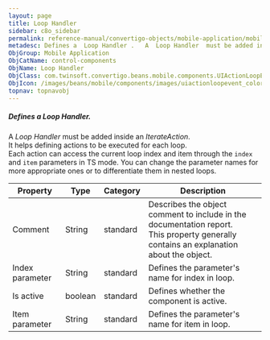```yaml
---
layout: page
title: Loop Handler
sidebar: c8o_sidebar
permalink: reference-manual/convertigo-objects/mobile-application/mobile-components/control-components/loop-handler/
metadesc: Defines a  Loop Handler .   A  Loop Handler  must be added inside an  IterateAction . It helps defining actions to be executed for each loop.  Each ac
ObjGroup: Mobile Application
ObjCatName: control-components
ObjName: Loop Handler
ObjClass: com.twinsoft.convertigo.beans.mobile.components.UIActionLoopEvent
ObjIcon: /images/beans/mobile/components/images/uiactionloopevent_color_32x32.png
topnav: topnavobj
---
```

##### Defines a <i>Loop Handler</i>. 

A <i>Loop Handler</i> must be added inside an <i>IterateAction</i>.<br/>It helps defining actions to be executed for each loop.<br/> Each action can access the current loop index and item through the <code>index</code> and <code>item</code> parameters in TS mode. You can change the parameter names for more appropriate ones or to differentiate them in nested loops.

Property | Type | Category | Description
--- | --- | --- | ---
Comment | String | standard | Describes the object comment to include in the documentation report.<br/>This property generally contains an explanation about the object.
Index parameter | String | standard | Defines the parameter's name for index in loop.<br/>
Is active | boolean | standard | Defines whether the component is active.<br/>
Item parameter | String | standard | Defines the parameter's name for item in loop.<br/>
